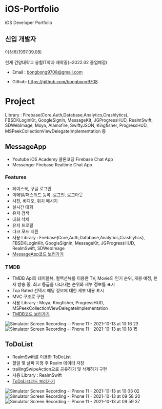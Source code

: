 # iOS-Portfolio
iOS Developer Portfoilo
## 신입 개발자
이상봉(1997.09.08)

현재 건양대학교 융합IT학과 재학중(~2022.02 졸업예정)

- Email : bongbong9708@gmail.com

- Github: https://github.com/bongbong9708

# Project
Library : Firebase(Core,Auth,Database,Analytics,Crashlytics), FBSDKLoginKit, GoogleSignIn, MessageKit, JGProgressHUD, RealmSwift, SDWebImage, Moya, Alamofire, SwiftyJSON, Kingfisher, ProgressHUD, MSPeekCollectionViewDelegateImplementation 등

## MessageApp
- Youtube iOS Academy 클론코딩 Firebase Chat App
- Messenger Firebase Realtime Chat App
### Features
- 페이스북, 구글 로그인
- 이메일/패스워드 등록, 로그인, 로그아웃
- 사진, 비디오, 위치 메시지
- 실시간 대화
- 유저 검색
- 대화 삭제
- 유저 프로필
- 다크 모드 지원
- 사용 Library : Firebase(Core,Auth,Database,Analytics,Crashlytics), FBSDKLoginKit, GoogleSignIn, MessageKit, JGProgressHUD, RealmSwift, SDWebImage
- [MessageApp코드 보러가기](https://github.com/bongbong9708/MessageApp)

### TMDB
- TMDB Api와 테이블뷰, 컬렉션뷰를 이용한 TV, Movie의 인기 순위, 개봉 예정, 현재 방송 중, 최고 등급을 나타내는 순위와 세부 정보를 표시
- Top Rated 선택시 해당 정보에 대한 세부 내용 표시
- MVC 구조로 구현
- 사용 Library : Moya, Kingfisher, ProgressHUD, MSPeekCollectionViewDelegateImplementation
- [TMDB코드 보러가기](https://github.com/bongbong9708/TMDB)

![Simulator Screen Recording - iPhone 11 - 2021-10-13 at 10 16 23](https://user-images.githubusercontent.com/88380643/137050291-ca64b2d7-86cf-4a26-83bc-0c007db973d5.gif)
![Simulator Screen Recording - iPhone 11 - 2021-10-13 at 10 18 15](https://user-images.githubusercontent.com/88380643/137050347-eb9e610e-5b4d-48f5-9e6c-49ef698e5286.gif)

## ToDoList
- RealmSwift를 이용한 ToDoList
- 할일 및 날짜 지정 후 Realm 데이터 저장
- trailingSwipeAction으로 공유하기 및 삭제하기 구현
- 사용 Library : RealmSwift
- [ToDoList코드 보러가기](https://github.com/bongbong9708/ToDoList)

![Simulator Screen Recording - iPhone 11 - 2021-10-13 at 10 03 02](https://user-images.githubusercontent.com/88380643/137049508-24b97445-f39a-43d6-af5e-0e7aaccfff0c.gif)
![Simulator Screen Recording - iPhone 11 - 2021-10-13 at 09 58 20](https://user-images.githubusercontent.com/88380643/137049591-dde2c335-c903-4360-b930-58c964bd7281.gif)
![Simulator Screen Recording - iPhone 11 - 2021-10-13 at 09 59 37](https://user-images.githubusercontent.com/88380643/137049646-40e6c036-5265-4783-9a86-f4caf9fde102.gif)

